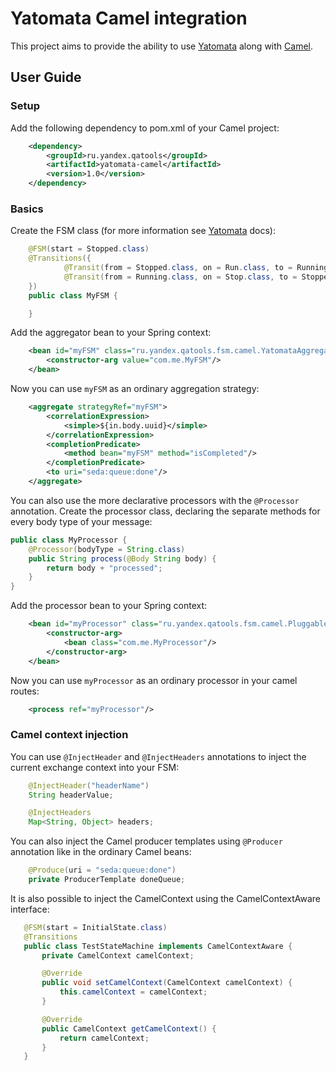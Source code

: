 Yatomata Camel integration
=============

This project aims to provide the ability to use [Yatomata](https://github.com/camelot-framework/yatomata) along with
[Camel](https://github.com/apache/camel).

## User Guide

### Setup

Add the following dependency to pom.xml of your Camel project:

```xml
    <dependency>
        <groupId>ru.yandex.qatools</groupId>
        <artifactId>yatomata-camel</artifactId>
        <version>1.0</version>
    </dependency>
```

### Basics

Create the FSM class (for more information see [Yatomata](https://github.com/camelot-framework/yatomata) docs):
```java
    @FSM(start = Stopped.class)
    @Transitions({
            @Transit(from = Stopped.class, on = Run.class, to = Running.class),
            @Transit(from = Running.class, on = Stop.class, to = Stopped.class, stop = true),
    })
    public class MyFSM {

    }
```

Add the aggregator bean to your Spring context:
```xml
    <bean id="myFSM" class="ru.yandex.qatools.fsm.camel.YatomataAggregationStrategy">
        <constructor-arg value="com.me.MyFSM"/>
    </bean>
```

Now you can use `myFSM` as an ordinary aggregation strategy:
```xml
    <aggregate strategyRef="myFSM">
        <correlationExpression>
            <simple>${in.body.uuid}</simple>
        </correlationExpression>
        <completionPredicate>
            <method bean="myFSM" method="isCompleted"/>
        </completionPredicate>
        <to uri="seda:queue:done"/>
    </aggregate>
```

You can also use the more declarative processors with the `@Processor` annotation. 
Create the processor class, declaring the separate methods for every body type of your message:
```java
public class MyProcessor {
    @Processor(bodyType = String.class)
    public String process(@Body String body) {
        return body + "processed";
    }
}
```

Add the processor bean to your Spring context:
```xml
    <bean id="myProcessor" class="ru.yandex.qatools.fsm.camel.PluggableProcessor">
        <constructor-arg>
            <bean class="com.me.MyProcessor"/>
        </constructor-arg>
    </bean>
```

Now you can use `myProcessor` as an ordinary processor in your camel routes:
```xml
    <process ref="myProcessor"/>
```

### Camel context injection

You can use `@InjectHeader` and `@InjectHeaders` annotations to inject the current exchange context into your FSM:

```java
    @InjectHeader("headerName")
    String headerValue;

    @InjectHeaders
    Map<String, Object> headers;

```

You can also inject the Camel producer templates using `@Producer` annotation like in the ordinary Camel beans:

```java
    @Produce(uri = "seda:queue:done")
    private ProducerTemplate doneQueue;
```

It is also possible to inject the CamelContext using the CamelContextAware interface:

```java
   @FSM(start = InitialState.class)
   @Transitions
   public class TestStateMachine implements CamelContextAware {
       private CamelContext camelContext;

       @Override
       public void setCamelContext(CamelContext camelContext) {
           this.camelContext = camelContext;
       }

       @Override
       public CamelContext getCamelContext() {
           return camelContext;
       }
   }
```
